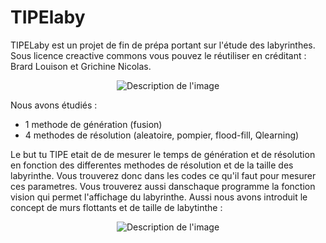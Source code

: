 # TIPElaby
TIPELaby est un projet de fin de prépa portant sur l'étude des labyrinthes. Sous licence creactive commons vous pouvez le réutiliser en créditant : Brard Louison et Grichine Nicolas.
<p align="center">
  <img src="https://github.com/JustFurax/TIPElaby/assets/32780530/d283a8c8-ef18-475a-94e7-0b3a704bb576" alt="Description de l'image">
</p>

Nous avons étudiés :
    <ul>
        <li>1 methode de génération (fusion)</li>
        <li>4 methodes de résolution (aleatoire, pompier, flood-fill, Qlearning)</li>
    </ul>
Le but tu TIPE etait de de mesurer le temps de génération et de résolution en fonction des differentes methodes de résolution et de la taille des labyrinthe. Vous trouverez donc dans les codes ce qu'il faut pour mesurer ces parametres.
Vous trouverez aussi danschaque programme la fonction vision qui permet l'affichage du labyrinthe.
Aussi nous avons introduit le concept de murs flottants et de taille de labytinthe :
<p align="center">
  <img src="https://github.com/JustFurax/TIPElaby/assets/32780530/5950dcde-15ad-461f-b99f-7bf6d83ceb86" alt="Description de l'image">
</p>





